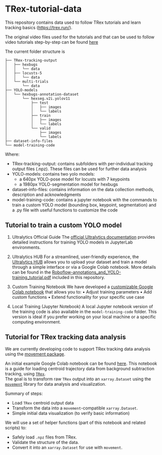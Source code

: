 # TRex-tutorial-data
This repository contains data used to follow TRex tutorials and learn tracking basics (https://trex.run/).

The original video files used for the tutorials and that can be used to follow video tutorials step-by-step can be found [here](https://doi.org/10.17617/3.7F5MGE)

The current folder structure is

```
├── TRex-tracking-output
│   ├── hexbugs
│   │   └── data
│   ├── locusts-5
│   │   └── data
│   └── multi-trials
│       └── data
├── YOLO-models
│   └── hexbugs-annotation-dataset
│       └── hexseg.v2i.yolov11
│           ├── test
│           │   ├── images
│           │   └── labels
│           ├── train
│           │   ├── images
│           │   └── labels
│           └── valid
│               ├── images
│               └── labels
├── dataset-info-files
└── model-training-code
```


Where:
- TRex-tracking-output: contains subfolders with per-individual tracking output files (.npz). These files can be used for further data analysis
- YOLO-models: contains two yolo models:
  - a 640px YOLO-pose model for locusts with 7 keypoints
  - a 1980px YOLO-segmentation model for hexbugs
- dataset-info-files: contains information on the data collection methods, description and acknowledgments
- model-training-code: contains a jupyter notebook with the commands to train a custom YOLO model (bounding box, keypoint, segmentation) and a .py file with useful functions to customize the code

## Tutorial to train a custom YOLO model
1.	Ultralytics Official Guide
The [official Ultralytics documentation](https://docs.ultralytics.com/integrations/jupyterlab/#what-are-the-key-features-of-jupyterlab-that-make-it-suitable-for-yolo11-projects) provides detailed instructions for training YOLO models in JupyterLab environments.

2.	Ultralytics HUB
For a streamlined, user-friendly experience, the [Ultralytics HUB](https://hub.ultralytics.com/home) allows you to upload your dataset and train a model through a simple interface or via a Google Colab notebook. More details can be found in the [Roboflow-annotations_and_YOLO-training_tutorial.pdf](https://github.com/albiangela/TRex-tutorials-data/blob/main/Roboflow-annotations_and_YOLO-training_tutorial.pdf) included in this repository.

3.	Custom Training Notebook
We have developed a [customizable Google Colab notebook](https://colab.research.google.com/drive/1mgATEXF9Q3uwyqn36zARJuN-SCao0vWY?usp=sharing) that allows you to:
	•	Adjust training parameters
	•	Add custom functions
	•	Extend functionality for your specific use case

4.	Local Training (Jupyter Notebook)
A local Jupyter notebook version of the training code is also available in the `model-training-code` folder. This version is ideal if you prefer working on your local machine or a specific computing environment.

## Tutorial for TRex tracking data analysis 
We are currently developing code to support TRex tracking data analysis using the [movement package](https://github.com/neuroinformatics-unit/movement).

An initial example Google Colab notebook can be found [here](https://colab.research.google.com/drive/1vvFPMWrHlLsnPOul8LdsmYqbmy-Y6sWp?usp=sharing). 
This notebook is a guide for loading centroid trajectory data from background subtraction tracking, using [`TRex`](https://trex.run/).  
The goal is to transform raw `TRex` output into an `xarray.Dataset` using the [`movement`](https://movement.neuroinformatics.dev/index.html) library for data analysis and visualization.

Summary of steps:
- Load `TRex` centroid output data
- Transform the data into a `movement`-compatible `xarray.Dataset`.
- Simple initial data visualization (to verify basic information)

We will use a set of helper functions (part of this notebook and related scripts) to:
- Safely load `.npz` files from TRex.
- Validate the structure of the data.
- Convert it into an `xarray.Dataset` for use with `movement`.


